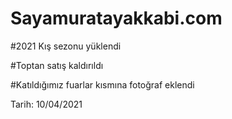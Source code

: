 # Sayamuratayakkabi.com

#2021 Kış sezonu yüklendi

#Toptan satış kaldırıldı

#Katıldığımız fuarlar kısmına fotoğraf eklendi

Tarih: 10/04/2021
